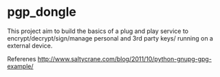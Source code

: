 # pgp_dongle
This project aim to build the basics of a plug and play service to encrypt/decrypt/sign/manage personal and 3rd party keys/ running on a external device.


Referenes
http://www.saltycrane.com/blog/2011/10/python-gnupg-gpg-example/
